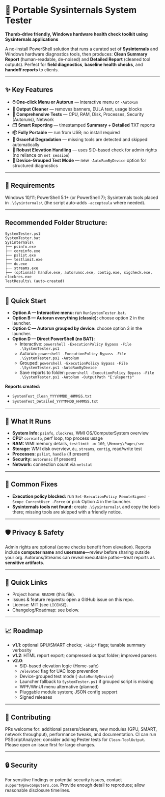 # 🧰 Portable Sysinternals System Tester

**Thumb-drive friendly, Windows hardware health check toolkit using Sysinternals applications**

A no-install PowerShell solution that runs a curated set of **Sysinternals** and Windows hardware diagnostics tools, then produces: **Clean Summary Report** (human-readable, de-noised) and **Detailed Report** (cleaned tool outputs). Perfect for **field diagnostics**, **baseline health checks**, and **handoff reports** to clients.

---

## ✨ Key Features

* **🖱️ One-click Menu or Autorun** — interactive menu or `-AutoRun`
* **🧹 Output Cleaner** — removes banners, EULA text, usage blocks
* **🧠 Comprehensive Tests** — CPU, RAM, Disk, Processes, Security (Autoruns), Network
* **🗂️ Smart Reporting** — timestamped **Summary** + **Detailed** TXT reports
* **📦 Fully Portable** — run from USB; no install required
* **🧰 Graceful Degradation** — missing tools are detected and skipped automatically
* **🔐 Robust Elevation Handling** — uses SID-based check for admin rights (no reliance on `net session`)
* **🧭 Device-Grouped Test Mode** — new `-AutoRunByDevice` option for structured diagnostics

---

## 🧩 Requirements

Windows 10/11; PowerShell 5.1+ (or PowerShell 7); Sysinternals tools placed in `.\Sysinternals\` (the script auto-adds `-accepteula` where needed).

---

## Recommended Folder Structure:
```
SystemTester.ps1
SystemTester.bat
Sysinternals\
├── psinfo.exe
├── coreinfo.exe
├── pslist.exe
├── testlimit.exe
├── du.exe
├── streams.exe
├── (optional) handle.exe, autorunsc.exe, contig.exe, sigcheck.exe, clockres.exe
TestResults\ (auto-created)
```

---

## 🚀 Quick Start

- **Option A — Interactive menu:** run `RunSystemTester.bat`.
- **Option B — Autorun everything (classic):** choose option 2 in the launcher.
- **Option C — Autorun grouped by device:** choose option 3 in the launcher.
- **Option D — Direct PowerShell (no BAT):**
  - Interactive: `powershell -ExecutionPolicy Bypass -File .\SystemTester.ps1`
  - Autorun: `powershell -ExecutionPolicy Bypass -File .\SystemTester.ps1 -AutoRun`
  - Grouped: `powershell -ExecutionPolicy Bypass -File .\SystemTester.ps1 -AutoRunByDevice`
  - Save reports to folder: `powershell -ExecutionPolicy Bypass -File .\SystemTester.ps1 -AutoRun -OutputPath "E:\Reports"`

**Reports created:**  
- `SystemTest_Clean_YYYYMMDD_HHMMSS.txt`  
- `SystemTest_Detailed_YYYYMMDD_HHMMSS.txt`

---

## 🧪 What It Runs

- **System Info:** `psinfo`, `clockres`, WMI OS/ComputerSystem overview
- **CPU:** `coreinfo`, perf loop, top process usage
- **RAM:** WMI memory details, `testlimit -m 100`, `\Memory\Pages/sec`
- **Storage:** WMI disk overview, `du`, `streams`, `contig`, read/write test
- **Processes:** `pslist`, `handle` (if present)
- **Security:** `autorunsc` (if present)
- **Network:** connection count via `netstat`

---

## 🔧 Common Fixes

- **Execution policy blocked:** run `Set-ExecutionPolicy RemoteSigned -Scope CurrentUser -Force` or pick Option 4 in the launcher.
- **Sysinternals tools not found:** create `.\Sysinternals\` and copy the tools there; missing tools are skipped with a friendly notice.

---

## 🛡️ Privacy & Safety

Admin rights are optional (some checks benefit from elevation). Reports include **computer name** and **username**—review before sharing outside your org. Autoruns/Streams can reveal executable paths—treat reports as **sensitive artifacts**.

---

## 🧭 Quick Links

- Project home: `README` (this file).
- Issues & feature requests: open a GitHub issue on this repo.
- License: MIT (see `LICENSE`).
- Changelog/Roadmap: see below.

---

## 📈 Roadmap

- **v1.1**: optional GPU/SMART checks; `-Skip*` flags; tunable summary verbosity
- **v1.2**: HTML report export; compressed output folder; improved parsers
- **v2.0**:
  - SID-based elevation logic (Home-safe)
  - `/elevated` flag for UAC loop prevention
  - Device-grouped test mode (`-AutoRunByDevice`)
  - Launcher fallback to `SystemTester.ps1` if grouped script is missing
  - WPF/WinUI menu alternative (planned)
  - Pluggable module system; JSON config support
  - Signed releases

---

## 🤝 Contributing

PRs welcome for: additional parsers/cleaners, new modules (GPU, SMART, network throughput), performance tweaks, and documentation. CI can run PSScriptAnalyzer; consider adding Pester tests for `Clean-ToolOutput`. Please open an issue first for large changes.

---

## 🔒 Security

For sensitive findings or potential security issues, contact `support@pnwcomputers.com`. Provide enough detail to reproduce; allow reasonable disclosure timelines.
